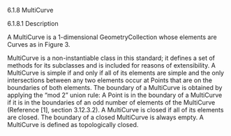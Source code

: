 6.1.8 MultiCurve

6.1.8.1 Description

A MultiCurve is a 1-dimensional GeometryCollection whose elements are Curves as in Figure 3. 

MultiCurve is a non-instantiable class in this standard; it defines a set of methods for its subclasses and is
included for reasons of extensibility.
A MultiCurve is simple if and only if all of its elements are simple and the only intersections between any two
elements occur at Points that are on the boundaries of both elements.
The boundary of a MultiCurve is obtained by applying the “mod 2” union rule: A Point is in the boundary of a
MultiCurve if it is in the boundaries of an odd number of elements of the MultiCurve (Reference [1], section
3.12.3.2).
A MultiCurve is closed if all of its elements are closed. The boundary of a closed MultiCurve is always empty.
A MultiCurve is defined as topologically closed. 